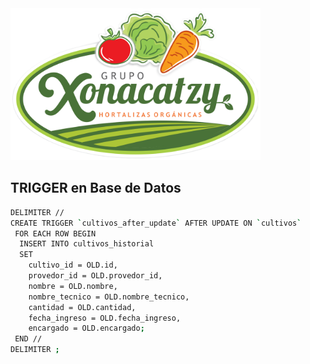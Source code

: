 <img src="public/images/logo_xonacatzy.png" width="400" alt="Laravel Logo">

## TRIGGER en Base de Datos

```bash
DELIMITER //
CREATE TRIGGER `cultivos_after_update` AFTER UPDATE ON `cultivos`
 FOR EACH ROW BEGIN
  INSERT INTO cultivos_historial
  SET
    cultivo_id = OLD.id,
    provedor_id = OLD.provedor_id,
    nombre = OLD.nombre,
    nombre_tecnico = OLD.nombre_tecnico,
    cantidad = OLD.cantidad,
    fecha_ingreso = OLD.fecha_ingreso,
    encargado = OLD.encargado;
 END //
DELIMITER ;
```
